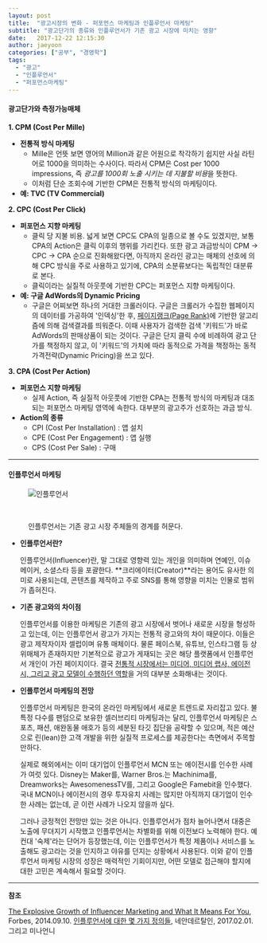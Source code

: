 ```yaml
---
layout: post
title:  "광고시장의 변화 - 퍼포먼스 마케팅과 인플루언서 마케팅"
subtitle: "광고단가의 종류와 인플루언서가 기존 광고 시장에 미치는 영향"
date:   2017-12-22 12:15:30
author: jaeyoon
categories: ["공부", "경영학"]
tags:
  - "광고"
  - "인플루언서"
  - "퍼포먼스마케팅"
---
```


<h4><b>광고단가와 측정가능매체</b></h4>

**1. CPM (Cost Per Mille)**

- **전통적 방식 마케팅**
  - Mille은 언뜻 보면 영어의 Million과 같은 어원으로 착각하기 쉽지만 사실 라틴어로 1000을 의미하는 수사이다. 따라서 CPM은 Cost per 1000 impressions, 즉 *광고를 1000회 노출 시키는 데 지불할 비용*을 뜻한다.
  - 이처럼 단순 조회수에 기반한 CPM은 전통적 방식의 마케팅이다.
- **예: TVC (TV Commercial)**




**2. CPC (Cost Per Click)**

- **퍼포먼스 지향 마케팅**
  - 클릭 당 지불 비용. 넓게 보면 CPC도 CPA의 일종으로 볼 수도 있겠지만, 보통 CPA의 Action은 클릭 이후의 행위를 가리킨다. 또한 광고 과금방식이 CPM -> CPC -> CPA 순으로 진화해왔다면, 아직까지 온라인 광고는 매체의 선호에 의해 CPC 방식을 주로 사용하고 있기에, CPA의 소분류보다는 독립적인 대분류로 본다.
  - 클릭이라는 실질적 아웃풋에 기반한 CPC는 퍼포먼스 지향 마케팅이다.
- **예: 구글 AdWords의 Dynamic Pricing**
  - 구글은 어찌보면 하나의 거대한 크롤러이다. 구글은 크롤러가 수집한 웹페이지의 데이터를 가공하여 '인덱싱'한 후, [페이지랭크(Page Rank)](https://sungmooncho.com/2012/08/26/pagerank/)에 기반한 알고리즘에 의해 검색결과를 띄워준다. 이때 사용자가 검색한 검색 '키워드'가 바로 AdWords의 판매상품이 되는 것이다. 구글은 단지 클릭 수에 비례하여 광고 단가를 책정하지 않고, 이 '키워드'의 가치에 따라 동적으로 가격을 책정하는 동적 가격전략(Dynamic Pricing)을 쓰고 있다.



**3. CPA (Cost Per Action)**

- **퍼포먼스 지향 마케팅**
  - 실제 Action, 즉 실질적 아웃풋에 기반한 CPA는 전통적 방식의 마케팅과 대조되는 퍼포먼스 마케팅 영역에 속한다. 대부분의 광고주가 선호하는 과금 방식.
- **Action의 종류**
  - CPI (Cost Per Installation) : 앱 설치
  - CPE (Cost Per Engagement) : 앱 실행
  - CPS (Cost Per Sale) : 구매



<hr>



<h4><b>인플루언서 마케팅</b></h4>

<figure>

​	<img src="http://t1.daumcdn.net/brunch/service/user/1bQx/image/A-G2gFJDWtTe0ZhreO4c-QXFT3Y.png" alt="인플루언서">

​	<figcaption>인플루언서는 기존 광고 시장 주체들의 경계를 허문다.</figcaption>

</figure>

- **인플루언서란?**

  인플루언서(Influencer)란, 말 그대로 영향력 있는 개인을 의미하며 연예인, 이슈 메이커, 소셜스타 등을 포괄한다. **크리에이터(Creator)**라는 용어도 유사한 의미로 사용되는데, 콘텐츠를 제작하고 주로 SNS를 통해 영향을 미치는 인물로 범위가 좁혀진다. 

- **기존 광고와의 차이점**

  인플루언서를 이용한 마케팅은 기존의 광고 시장에서 벗어나 새로운 시장을 형성하고 있는데, 이는 인플루언서 광고가 가지는 전통적 광고와의 차이 때문이다. 이들은 광고 제작자이자 셀럽이며 유통 매체이다. 물론 페이스북, 유튜브, 인스타그램 등 상위매체가 존재하지만 기본적으로 광고가 게재되는 곳은 해당 플랫폼에서 인플루언서 개인이 가진 페이지이다. 결국 [전통적 시장에서는 미디어, 미디어 랩사, 에이전시, 그리고 광고 모델이 수행하던 역할](/공부/경영학/2017/11/19/nasmedia.html)을 거의 대부분 소화해내는 것이다.  

- **인플루언서 마케팅의 전망**

  인플루언서 마케팅은 한국의 온라인 마케팅에서 새로운 트렌드로 자리잡고 있다. 불특정 다수를 팬덤으로 보유한 셀러브리티 마케팅과는 달리, 인플루언서 마케팅은 스포츠, 패션, 애완동물 애호가 등의 세분된 타깃 집단을 공략할 수 있으며, 적은 예산으로 린(lean)한 고객 개발을 위한 실질적 프로세스를 제공한다는 측면에서 주목할만하다.

  실제로 해외에서는 이미 대기업이 인플루언서 MCN 또는 에이전시를 인수한 사례가 여럿 있다. Disney는 Maker를, Warner Bros.는 Machinima를, Dreamworks는 AwesomenessTV를, 그리고 Google은 Famebit을 인수했다. 국내 MCN이나 에이전시의 경우 투자유치 사례는 많지만 아직까지 대기업이 인수한 사례는 없는데, 곧 이런 사례가 나오지 않을까 싶다.

  그러나 긍정적인 전망만 있는 것은 아니다. 인플루언서가 점차 늘어나면서 대중은 노출에 무뎌지기 시작했고 인플루언서는 차별화를 위해 이전보다 노력해야 한다. 예컨대 '숙제'라는 단어가 등장했는데, 이는 인플루언서가 특정 제품이나 서비스를 노출해도 광고라는 것을 인지하고 야유를 던지는 상황에서 사용된다. 이와 같이 인플루언서 마케팅 시장의 성장은 매력적인 기회이지만, 어떤 모델로 접근해야 할지에 대한 고민은 계속해서 필요할 것이다.





<hr>



**참조**

[The Explosive Growth of Influencer Marketing and What It Means For You](https://www.forbes.com/sites/kylewong/2014/09/10/the-explosive-growth-of-influencer-marketing-and-what-it-means-for-you/#1146199252ac), Forbes, 2014.09.10.
[인플루언서에 대한 몇 가지 정의들](https://brunch.co.kr/@yogathumb/18), 네안데르탈인, 2017.02.01.
그리고 미나언니




